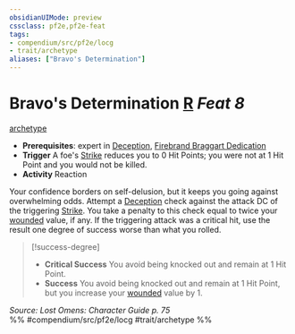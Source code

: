 ```yaml
---
obsidianUIMode: preview
cssclass: pf2e,pf2e-feat
tags:
- compendium/src/pf2e/locg
- trait/archetype
aliases: ["Bravo's Determination"]
---
```

# Bravo's Determination  [R](../../Rules/core-rulebook/chapter-9-playing-the-game.md#Actions "Reaction") *Feat 8*  
[archetype](../../Rules/traits/archetype.md)  

- **Prerequisites**: expert in [Deception](../skills.md#Deception), [Firebrand Braggart Dedication](firebrand-braggart-dedication-locg.md)
- **Trigger** A foe's [Strike](../../Rules/actions/strike.md) reduces you to 0 Hit Points; you were not at 1 Hit Point and you would not be killed.
- **Activity** Reaction

Your confidence borders on self-delusion, but it keeps you going against overwhelming odds. Attempt a [Deception](../skills.md#Deception) check against the attack DC of the triggering [Strike](../../Rules/actions/strike.md). You take a penalty to this check equal to twice your [wounded](../../Rules/conditions.md#Wounded) value, if any. If the triggering attack was a critical hit, use the result one degree of success worse than what you rolled.

> [!success-degree] 
> - **Critical Success** You avoid being knocked out and remain at 1 Hit Point.
> - **Success** You avoid being knocked out and remain at 1 Hit Point, but you increase your [wounded](../../Rules/conditions.md#Wounded) value by 1.

*Source: Lost Omens: Character Guide p. 75*  
%% #compendium/src/pf2e/locg #trait/archetype %%